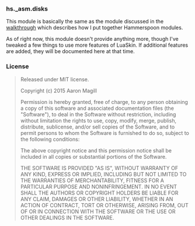 ### hs._asm.disks

This module is basically the same as the module discussed in the [walkthrough](https://github.com/asmagill/HS_ModuleWalkthrough) which describes how I put together Hammerspoon modules.

As of right now, this module doesn't provide anything more, though I've tweaked a few things to use more features of LuaSkin.  If additional features are added, they will be documented here at that time.

### License

> Released under MIT license.
>
> Copyright (c) 2015 Aaron Magill
>
> Permission is hereby granted, free of charge, to any person obtaining a copy of this software and associated documentation files (the "Software"), to deal in the Software without restriction, including without limitation the rights to use, copy, modify, merge, publish, distribute, sublicense, and/or sell copies of the Software, and to permit persons to whom the Software is furnished to do so, subject to the following conditions:
>
> The above copyright notice and this permission notice shall be included in all copies or substantial portions of the Software.
>
> THE SOFTWARE IS PROVIDED "AS IS", WITHOUT WARRANTY OF ANY KIND, EXPRESS OR IMPLIED, INCLUDING BUT NOT LIMITED TO THE WARRANTIES OF MERCHANTABILITY, FITNESS FOR A PARTICULAR PURPOSE AND NONINFRINGEMENT. IN NO EVENT SHALL THE AUTHORS OR COPYRIGHT HOLDERS BE LIABLE FOR ANY CLAIM, DAMAGES OR OTHER LIABILITY, WHETHER IN AN ACTION OF CONTRACT, TORT OR OTHERWISE, ARISING FROM, OUT OF OR IN CONNECTION WITH THE SOFTWARE OR THE USE OR OTHER DEALINGS IN THE SOFTWARE.
>
